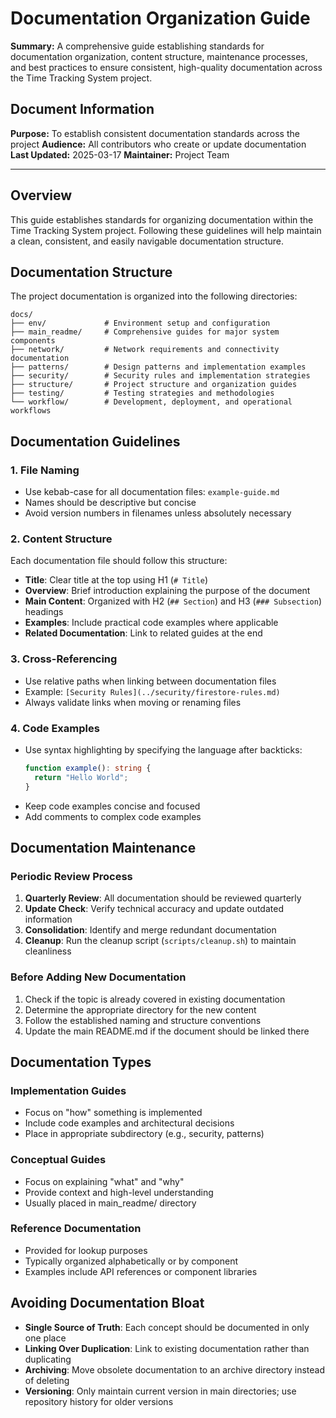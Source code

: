 # Documentation Organization Guide

**Summary:** A comprehensive guide establishing standards for documentation organization, content structure, maintenance processes, and best practices to ensure consistent, high-quality documentation across the Time Tracking System project.

## Document Information

**Purpose:** To establish consistent documentation standards across the project
**Audience:** All contributors who create or update documentation
**Last Updated:** 2025-03-17
**Maintainer:** Project Team

---

## Overview

This guide establishes standards for organizing documentation within the Time Tracking System project. Following these guidelines will help maintain a clean, consistent, and easily navigable documentation structure.

## Documentation Structure

The project documentation is organized into the following directories:

```
docs/
├── env/             # Environment setup and configuration
├── main_readme/     # Comprehensive guides for major system components
├── network/         # Network requirements and connectivity documentation
├── patterns/        # Design patterns and implementation examples
├── security/        # Security rules and implementation strategies
├── structure/       # Project structure and organization guides
├── testing/         # Testing strategies and methodologies
└── workflow/        # Development, deployment, and operational workflows
```

## Documentation Guidelines

### 1. File Naming

- Use kebab-case for all documentation files: `example-guide.md`
- Names should be descriptive but concise
- Avoid version numbers in filenames unless absolutely necessary

### 2. Content Structure

Each documentation file should follow this structure:

- **Title**: Clear title at the top using H1 (`# Title`)
- **Overview**: Brief introduction explaining the purpose of the document
- **Main Content**: Organized with H2 (`## Section`) and H3 (`### Subsection`) headings
- **Examples**: Include practical code examples where applicable
- **Related Documentation**: Link to related guides at the end

### 3. Cross-Referencing

- Use relative paths when linking between documentation files
- Example: `[Security Rules](../security/firestore-rules.md)`
- Always validate links when moving or renaming files

### 4. Code Examples

- Use syntax highlighting by specifying the language after backticks:
  ```typescript
  function example(): string {
    return "Hello World";
  }
  ```
- Keep code examples concise and focused
- Add comments to complex code examples

## Documentation Maintenance

### Periodic Review Process

1. **Quarterly Review**: All documentation should be reviewed quarterly
2. **Update Check**: Verify technical accuracy and update outdated information
3. **Consolidation**: Identify and merge redundant documentation
4. **Cleanup**: Run the cleanup script (`scripts/cleanup.sh`) to maintain cleanliness

### Before Adding New Documentation

1. Check if the topic is already covered in existing documentation
2. Determine the appropriate directory for the new content
3. Follow the established naming and structure conventions
4. Update the main README.md if the document should be linked there

## Documentation Types

### Implementation Guides

- Focus on "how" something is implemented
- Include code examples and architectural decisions
- Place in appropriate subdirectory (e.g., security, patterns)

### Conceptual Guides

- Focus on explaining "what" and "why"
- Provide context and high-level understanding
- Usually placed in main_readme/ directory

### Reference Documentation

- Provided for lookup purposes
- Typically organized alphabetically or by component
- Examples include API references or component libraries

## Avoiding Documentation Bloat

- **Single Source of Truth**: Each concept should be documented in only one place
- **Linking Over Duplication**: Link to existing documentation rather than duplicating
- **Archiving**: Move obsolete documentation to an archive directory instead of deleting
- **Versioning**: Only maintain current version in main directories; use repository history for older versions 